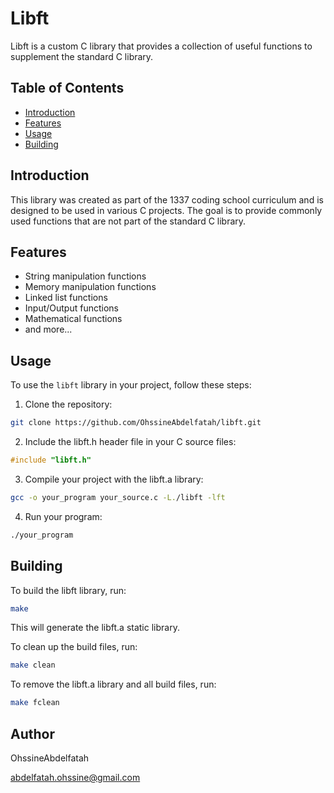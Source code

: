 # Libft

Libft is a custom C library that provides a collection of useful functions to supplement the standard C library.

## Table of Contents
- [Introduction](#introduction)
- [Features](#features)
- [Usage](#usage)
- [Building](#building)

## Introduction

This library was created as part of the 1337 coding school curriculum and is designed to be used in various C projects. The goal is to provide commonly used functions that are not part of the standard C library.

## Features

- String manipulation functions
- Memory manipulation functions
- Linked list functions
- Input/Output functions
- Mathematical functions
- and more...

## Usage

To use the `libft` library in your project, follow these steps:

1. Clone the repository:

```bash
git clone https://github.com/OhssineAbdelfatah/libft.git
```

2. Include the libft.h header file in your C source files:

```c
#include "libft.h"
```

3. Compile your project with the libft.a library:

```bash
gcc -o your_program your_source.c -L./libft -lft
```

4. Run your program:

```bash
./your_program
```
## Building

To build the libft library, run:

```bash
make
```
This will generate the libft.a static library.

To clean up the build files, run:

```bash
make clean
```

To remove the libft.a library and all build files, run:

```bash
make fclean
```
<!-- 
## Contributing

Contributions are welcome! If you would like to contribute to the library, please follow the guidelines in the CONTRIBUTING.md file.

## License

This project is licensed under the MIT License - see the LICENSE file for details.

```vbnet
Remember to replace placeholders like `your-username` and customize the information according to your project.
``` -->
## Author

OhssineAbdelfatah

abdelfatah.ohssine@gmail.com

